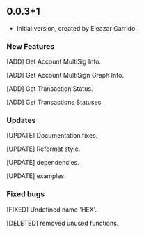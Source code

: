 ## 0.0.3+1

- Initial version, created by Eleazar Garrido.

### New Features
[ADD] Get Account MultiSig Info.

[ADD] Get Account MultiSign Graph Info.

[ADD] Get Transaction Status.

[ADD] Get Transactions Statuses.

### Updates
[UPDATE] Documentation fixes.

[UPDATE] Reformat style.

[UPDATE] dependencies.

[UPDATE] examples.

### Fixed bugs
[FIXED] Undefined name 'HEX'.

[DELETED] removed unused functions.


